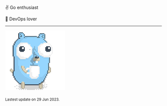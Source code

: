 :v: Go enthusiast

:muscle: DevOps lover

---

![Image alt text](/images/gopher_with_coffee.gif)


<sub>Lastest update on 29 Jun 2023.</sub>
